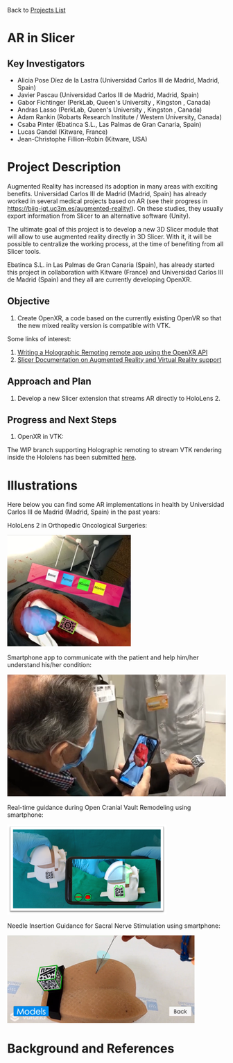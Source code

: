 Back to [Projects List](../../README.md#ProjectsList)

# AR in Slicer

## Key Investigators

- Alicia Pose Díez de la Lastra (Universidad Carlos III de Madrid, Madrid, Spain)
- Javier Pascau (Universidad Carlos III de Madrid, Madrid, Spain)
- Gabor Fichtinger (PerkLab, Queen's University , Kingston , Canada)
- Andras Lasso (PerkLab, Queen's University , Kingston , Canada)
- Adam Rankin (Robarts Research Institute / Western University, Canada)
- Csaba Pinter (Ebatinca S.L., Las Palmas de Gran Canaria, Spain)
- Lucas Gandel (Kitware, France)
- Jean-Christophe Fillion-Robin (Kitware, USA)




# Project Description

Augmented Reality has increased its adoption in many areas with exciting benefits. Universidad Carlos III de Madrid (Madrid, Spain) has already worked in several medical projects
based on AR (see their progress in https://biig-igt.uc3m.es/augmented-reality/). On these studies, they usually export information from Slicer to an alternative software (Unity). 

The ultimate goal of this project is to develop a new 3D Slicer module that will allow to use augmented reality directly in 3D Slicer. With it, it will be possible
to centralize the working process, at the time of benefiting from all Slicer tools.

Ebatinca S.L. in Las Palmas de Gran Canaria (Spain), has already started this project in collaboration with Kitware (France) and Universidad Carlos III de Madrid (Spain) and
they all are currently developing OpenXR. 

## Objective

<!-- Describe here WHAT you would like to achieve (what you will have as end result). -->

1. Create OpenXR, a code based on the currently existing OpenVR so that the new mixed reality version is compatible with VTK.


Some links of interest:
1. [Writing a Holographic Remoting remote app using the OpenXR API](https://docs.microsoft.com/en-us/windows/mixed-reality/develop/platform-capabilities-and-apis/holographic-remoting-create-remote-openxr)
2. [Slicer Documentation on Augmented Reality and Virtual Reality support](https://www.slicer.org/wiki/Documentation/Labs/Augmented_Reality_and_Virtual_Reality_support#Current_approaches)

## Approach and Plan

1. Develop a new Slicer extension that streams AR directly to HoloLens 2.

## Progress and Next Steps

1. OpenXR in VTK:

The WIP branch supporting Holographic remoting to stream VTK rendering inside the Hololens has been submitted [here](https://gitlab.kitware.com/vtk/vtk/-/merge_requests/8101).


# Illustrations

<!-- Add pictures and links to videos that demonstrate what has been accomplished.
![Description of picture](Example2.jpg)
![Some more images](Example2.jpg)
-->
Here below you can find some AR implementations in health by Universidad Carlos III de Madrid (Madrid, Spain) in the past years:

HoloLens 2 in Orthopedic Oncological Surgeries:

![HoloLens 2 in Orthopedic Oncological Surgeries](Figure_HoloLens2_OrthopedicOncologicalSurgery.png)

Smartphone app to communicate with the patient and help him/her understand his/her condition:

![Smartphone app to communicate with the patient and help him/her understand his/her condition](Figure_Smartphone_PatientCommunication.png)

Real-time guidance during Open Cranial Vault Remodeling using smartphone:

![Smartphone app to guide open cranial vault remodeling](Figure_Smartphone_CraniosynostosisSurgery.png)

Needle Insertion Guidance for Sacral Nerve Stimulation using smartphone:

![Smartphone app to guide needle insertion for sacral nerve stimulation](Figure_Smartphone_NeedleInsertion.png)




# Background and References

<!-- If you developed any software, include link to the source code repository. If possible, also add links to sample data, and to any relevant publications. -->
